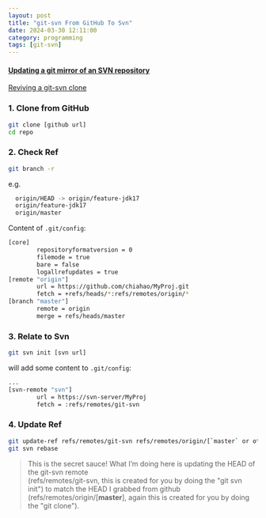 ```yaml
---
layout: post
title: "git-svn From GitHub To Svn"
date: 2024-03-30 12:11:00
category: programming
tags: [git-svn]
---
```


#### [Updating a git mirror of an SVN repository](https://stackoverflow.com/questions/10886784/updating-a-git-mirror-of-an-svn-repository)


[Reviving a git-svn clone](http://rip747.wordpress.com/2009/06/17/reviving-a-git-svn-clone/)

### 1. Clone from GitHub  
```bash
git clone [github url]
cd repo
```

### 2. Check Ref  

```bash
git branch -r   
```
e.g.   

```bash
  origin/HEAD -> origin/feature-jdk17
  origin/feature-jdk17  
  origin/master  
```

Content of `.git/config`:    
```bash
[core]
        repositoryformatversion = 0
        filemode = true
        bare = false
        logallrefupdates = true
[remote "origin"]
        url = https://github.com/chiahao/MyProj.git
        fetch = +refs/heads/*:refs/remotes/origin/*
[branch "master"]
        remote = origin
        merge = refs/heads/master
```


### 3. Relate to Svn

```bash
git svn init [svn url]  
```

will add  some content to `.git/config`:    

```bash  
...  
[svn-remote "svn"]
        url = https://svn-server/MyProj
        fetch = :refs/remotes/git-svn   
```

### 4. Update Ref

```bash
git update-ref refs/remotes/git-svn refs/remotes/origin/[`master` or other branch name]  
git svn rebase
```


> This is the secret sauce! What I’m doing here is updating the HEAD of the git-svn remote  
(refs/remotes/git-svn, this is created for you by doing the "git svn init") to match the HEAD I grabbed from github  
(refs/remotes/origin/[**master**], again this is created for you by doing the "git clone").

[jekyll]: http://jekyllrb.com
[jekyll-gh]: https://github.com/jekyll/jekyll
[jekyll-help]: https://github.com/jekyll/jekyll-help

